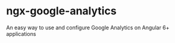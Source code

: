 # ngx-google-analytics
An easy way to use and configure Google Analytics on Angular 6+ applications
